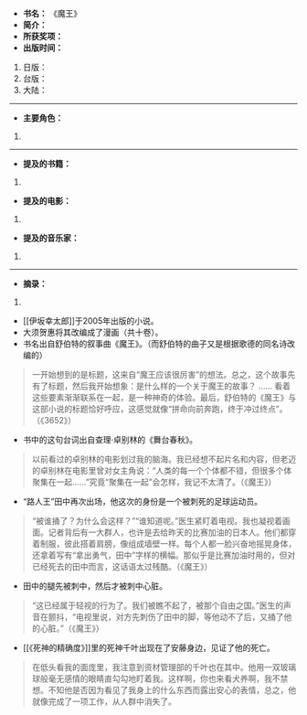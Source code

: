 
- **书名：** 《魔王》
- **简介：** 
- **所获奖项：** 
- **出版时间：** 
1. 日版：
2. 台版：
3. 大陆：

---

- **主要角色：**

1. 

---

- **提及的书籍：** 
1. 

- **提及的电影：** 
1. 

- **提及的音乐家：** 
1. 

---

- **摘录：** 

1. 


- [[伊坂幸太郎]]于2005年出版的小说。
- 大须贺惠将其改编成了漫画（共十卷）。
- 书名出自舒伯特的叙事曲《魔王》。（而舒伯特的曲子又是根据歌德的同名诗改编的）
> 一开始想到的是标题，这来自“魔王应该很厉害”的想法。总之，这个故事先有了标题，然后我开始想象：是什么样的一个关于魔王的故事？
> ……
> 看着这些要素渐渐联系在一起，是一种神奇的体验。最后，舒伯特的《魔王》与这部小说的标题恰好呼应，这感觉就像“拼命向前奔跑，终于冲过终点”。（《3652》）

- 书中的这句台词出自查理·卓别林的《舞台春秋》。
> 以前看过的卓别林的电影划过我的脑海。我已经想不起片名和内容，但老迈的卓别林在电影里曾对女主角说：“人类的每一个个体都不错，但很多个体聚集在一起……”究竟“聚集在一起”会怎样，我记不太清了。（《魔王》）

- “路人王”田中再次出场，他这次的身份是一个被刺死的足球运动员。
> “被谁捅了？为什么会这样？”“谁知道呢。”医生紧盯着电视。我也凝视着画面。记者背后有一大群人，也许是去给昨天的比赛加油的日本人。他们都穿着制服，彼此搭着肩膀，像组成墙壁一样。每个人都一脸兴奋地摇晃身体，还拿着写有“拿出勇气，田中”字样的横幅。那似乎是比赛加油时用的，但对已经死去的田中而言，这话语太过残酷。（《魔王》）

- 田中的腿先被刺中，然后才被刺中心脏。
> “这已经属于轻视的行为了。我们被瞧不起了，被那个自由之国。”医生的声音在颤抖，“电视里说，对方先刺伤了田中的脚，等他动不了后，又捅了他的心脏。”（《魔王》）

- [[《死神的精确度》]]里的死神千叶出现在了安藤身边，见证了他的死亡。
> 在低头看我的面庞里，我注意到资材管理部的千叶也在其中。他用一双玻璃球般毫无感情的眼睛直勾勾地盯着我。这样啊，你也来看犬养啊，我不禁想。不知他是否因为看见了我身上的什么东西而露出安心的表情，总之，他就像完成了一项工作，从人群中消失了。